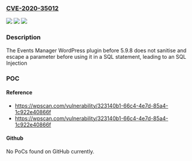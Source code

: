 ### [CVE-2020-35012](https://cve.mitre.org/cgi-bin/cvename.cgi?name=CVE-2020-35012)
![](https://img.shields.io/static/v1?label=Product&message=Events%20Manager&color=blue)
![](https://img.shields.io/static/v1?label=Version&message=5.9.8%3C%205.9.8%20&color=brighgreen)
![](https://img.shields.io/static/v1?label=Vulnerability&message=CWE-89%20SQL%20Injection&color=brighgreen)

### Description

The Events Manager WordPress plugin before 5.9.8 does not sanitise and escape a parameter before using it in a SQL statement, leading to an SQL Injection

### POC

#### Reference
- https://wpscan.com/vulnerability/323140b1-66c4-4e7d-85a4-1c922e40866f
- https://wpscan.com/vulnerability/323140b1-66c4-4e7d-85a4-1c922e40866f

#### Github
No PoCs found on GitHub currently.

